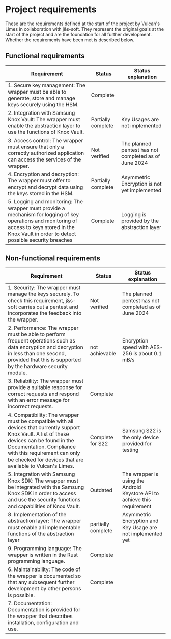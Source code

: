 
# Project requirements

These are the requirements defined at the start of the project by Vulcan's Limes in collaboration with j&s-soft. They represent the original goals at the start of the project and are the foundation for all further development. Whether the requirements have been met is described below.

## Functional requirements



|Requirement | Status  | Status explanation
|--|--|--|
| 1. Secure key management: The wrapper must be able to generate, store and manage keys securely using the HSM.  | Complete | |
| 2. Integration with Samsung Knox Vault: The wrapper must enable the abstraction layer to use the functions of Knox Vault. | Partially complete | Key Usages are not implemented |
| 3. Access control: The wrapper must ensure that only a correctly authorized application can access the services of the wrapper. | Not verified | The planned pentest has not completed as of June 2024 |
| 4. Encryption and decryption: The wrapper must offer to encrypt and decrypt data using the keys stored in the HSM. | Partially complete | Asymmetric Encryption is not yet implemented
| 5. Logging and monitoring: The wrapper must provide a mechanism for logging of key operations and monitoring of access to keys stored in the Knox Vault in order to detect possible security breaches | Complete | Logging is provided by the abstraction layer 

## Non-functional requirements

|Requirement | Status  | Status explanation
|--|--|--|
| 1. Security: The wrapper must manage the keys securely. To check this requirement, j&s-soft carries out a pentest and incorporates the feedback into the wrapper. | Not verified |  The planned pentest has not completed as of June 2024 |
| 2. Performance: The wrapper must be able to perform frequent operations such as data encryption and decryption in less than one second, provided that this is supported by the hardware security module. | not achievable | Encryption speed with AES-256 is about 0.1 mB/s
| 3. Reliability: The wrapper must provide a suitable response for correct requests and respond with an error message for incorrect requests. | Complete |
| 4. Compatibility: The wrapper must be compatible with all devices that currently support Knox Vault. A list of these devices can be found in the Documentation. Compliance with this requirement can only be checked for devices that are available to Vulcan's Limes. | Complete for S22 | Samsung S22 is the only device provided for testing
| 5. Integration with Samsung Knox SDK: The wrapper must be integrated with the Samsung Knox SDK in order to access and use the security functions and capabilities of Knox Vault. | Outdated | The wrapper is using the Android Keystore API to achieve this requirement
| 8. Implementation of the abstraction layer: The wrapper must enable all implementable functions of the abstraction layer | partially complete | Asymmetric Encryption and Key Usage are not implemented yet 
| 9. Programming language: The wrapper is written in the Rust programming language. | Complete | 
| 6. Maintainability: The code of the wrapper is documented so that any subsequent further development by other persons is possible. | Complete | 
| 7. Documentation: Documentation is provided for the wrapper that describes installation, configuration and use. |  |

